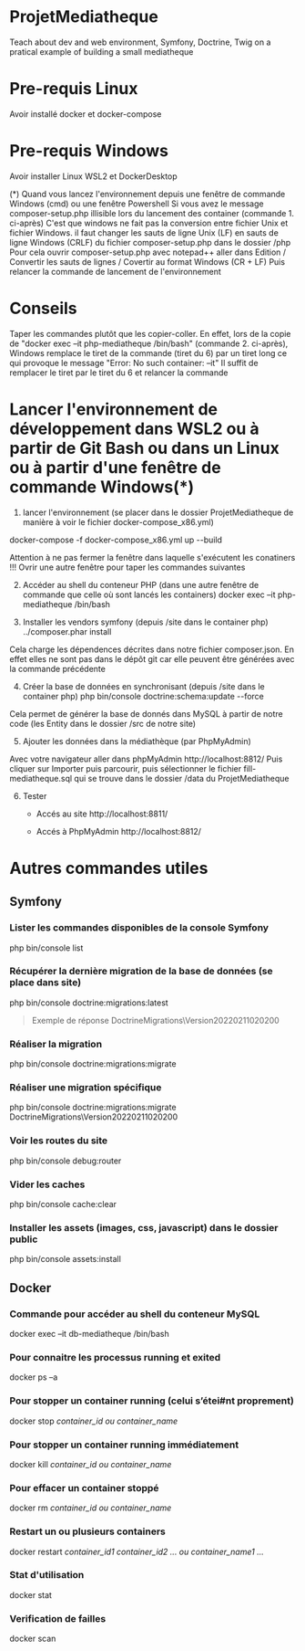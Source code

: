 # ProjetMediatheque
Teach about dev and web environment, Symfony, Doctrine, Twig on a pratical example of building a small mediatheque

# Pre-requis Linux
Avoir installé docker et docker-compose

# Pre-requis Windows
Avoir installer Linux WSL2 et DockerDesktop

(*) Quand vous lancez l'environnement depuis une fenêtre de commande Windows (cmd) ou une fenêtre Powershell 
Si vous avez le message composer-setup.php illisible lors du lancement des container (commande 1. ci-après)
C'est que windows ne fait pas la conversion entre fichier Unix et fichier Windows.
il faut changer les sauts de ligne Unix (LF) en sauts de ligne Windows (CRLF) du fichier composer-setup.php dans le dossier /php
Pour cela ouvrir composer-setup.php avec notepad++ aller dans Edition / Convertir les sauts de lignes / Covertir au format Windows (CR + LF)
Puis relancer la commande de lancement de l'environnement

# Conseils 
Taper les commandes plutôt que les copier-coller. En effet, lors de la copie de "docker exec –it php-mediatheque /bin/bash" (commande 2. ci-après),
Windows remplace le tiret de la commande (tiret du 6) par un tiret long ce qui provoque le message "Error: No such container: –it" 
Il suffit de remplacer le tiret par le tiret du 6 et relancer la commande

# Lancer l'environnement de développement dans WSL2 ou à partir de Git Bash ou dans un Linux ou à partir d'une fenêtre de commande Windows(*)

1. lancer l'environnement (se placer dans le dossier ProjetMediatheque de manière à voir le fichier docker-compose_x86.yml)

docker-compose -f docker-compose_x86.yml up --build

Attention à ne pas fermer la fenêtre dans laquelle s'exécutent les conatiners !!! 
Ovrir une autre fenêtre pour taper les commandes suivantes

2. Accéder au shell du conteneur PHP (dans une autre fenêtre de commande que celle où sont lancés les containers)
docker exec –it php-mediatheque /bin/bash

3. Installer les vendors symfony (depuis /site dans le container php)
../composer.phar install

Cela charge les dépendences décrites dans notre fichier composer.json. 
En effet elles ne sont pas dans le dépôt git car elle peuvent être générées avec la commande précédente

4. Créer la base de données en synchronisant (depuis /site dans le container php) 
php bin/console doctrine:schema:update --force

Cela permet de générer la base de donnés dans MySQL à partir de notre code (les Entity dans le dossier /src de notre site)

5. Ajouter les données dans la médiathèque (par PhpMyAdmin) 

Avec votre navigateur aller dans phpMyAdmin http://localhost:8812/
Puis cliquer sur Importer puis parcourir, puis sélectionner le fichier fill-mediatheque.sql qui se trouve dans le dossier /data du ProjetMediatheque

6. Tester

    - Accés au site http://localhost:8811/

    - Accés à PhpMyAdmin http://localhost:8812/

# Autres commandes utiles

## Symfony

### Lister les commandes disponibles de la console Symfony
php bin/console list

### Récupérer la dernière migration de la base de données (se place dans site) 
php bin/console doctrine:migrations:latest
> Exemple de réponse DoctrineMigrations\Version20220211020200

### Réaliser la migration
php bin/console doctrine:migrations:migrate

### Réaliser une migration spécifique
php bin/console doctrine:migrations:migrate DoctrineMigrations\Version20220211020200

### Voir les routes du site
php bin/console debug:router

### Vider les caches 
php bin/console cache:clear

### Installer les assets (images, css, javascript) dans le dossier public
php bin/console assets:install

## Docker 

### Commande pour accéder au shell du conteneur MySQL
docker exec –it db-mediatheque /bin/bash

### Pour connaitre les processus running et exited
docker ps –a

### Pour stopper un container running (celui s’étei#nt proprement)
docker stop *container_id ou container_name*

### Pour stopper un container running immédiatement
docker kill *container_id ou container_name*

### Pour effacer un container stoppé
docker rm *container_id ou container_name*

### Restart un ou plusieurs containers
docker restart *container_id1 container_id2 ... ou container_name1 ...*

### Stat d'utilisation
docker stat

### Verification de failles
docker scan
